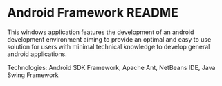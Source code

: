 # Android Framework README

This windows application features the development of an android development environment aiming to provide an optimal and easy to use solution for users with minimal technical knowledge to develop general android applications. 

Technologies: Android SDK Framework, Apache Ant, NetBeans IDE, Java Swing Framework

